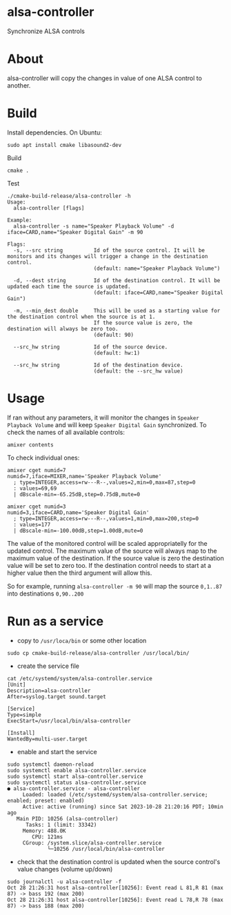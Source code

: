 # alsa-controller
Synchronize ALSA controls

# About
alsa-controller will copy the changes in value of one ALSA control to another.

# Build

Install dependencies.
On Ubuntu:
```
sudo apt install cmake libasound2-dev
```
Build
```
cmake .
```
Test
```
./cmake-build-release/alsa-controller -h
Usage:
  alsa-controller [flags]

Example:
  alsa-controller -s name="Speaker Playback Volume" -d iface=CARD,name="Speaker Digital Gain" -m 90

Flags:
  -s, --src string          Id of the source control. It will be monitors and its changes will trigger a change in the destination control.
                            (default: name="Speaker Playback Volume")

  -d, --dest string         Id of the destination control. It will be updated each time the source is updated.
                            (default: iface=CARD,name="Speaker Digital Gain")

  -m, --min_dest double     This will be used as a starting value for the destination control when the source is at 1.
                            If the source value is zero, the destination will always be zero too.
                            (default: 90)

  --src_hw string           Id of the source device.
                            (default: hw:1)

  --src_hw string           Id of the destination device.
                            (default: the --src_hw value)

```

# Usage
If ran without any parameters, it will monitor the changes in `Speaker Playback Volume` and will keep `Speaker Digital Gain` synchronized.
To check the names of all available controls:
```
amixer contents
```
To check individual ones:
```
amixer cget numid=7
numid=7,iface=MIXER,name='Speaker Playback Volume'
  ; type=INTEGER,access=rw---R--,values=2,min=0,max=87,step=0
  : values=69,69
  | dBscale-min=-65.25dB,step=0.75dB,mute=0
```
```
amixer cget numid=3
numid=3,iface=CARD,name='Speaker Digital Gain'
  ; type=INTEGER,access=rw---R--,values=1,min=0,max=200,step=0
  : values=177
  | dBscale-min=-100.00dB,step=1.00dB,mute=0
```
The value of the monitored control will be scaled appropriatelly for the updated control. The maximum value of the source will always map to the maximum value of the destination. If the source value is zero the destination value will be set to zero too. If the destination control needs to start at a higher value then the third argument will allow this.

So for example, running `alsa-controller -m 90` will map the source `0,1..87` into destinations `0,90..200`

# Run as a service
* copy to `/usr/loca/bin` or some other location
```
sudo cp cmake-build-release/alsa-controller /usr/local/bin/
```
* create the service file
```
cat /etc/systemd/system/alsa-controller.service 
[Unit]
Description=alsa-controller
After=syslog.target sound.target

[Service]
Type=simple
ExecStart=/usr/local/bin/alsa-controller

[Install]
WantedBy=multi-user.target
```
* enable and start the service
```
sudo systemctl daemon-reload
sudo systemctl enable alsa-controller.service
sudo systemctl start alsa-controller.service
sudo systemctl status alsa-controller.service 
● alsa-controller.service - alsa-controller
     Loaded: loaded (/etc/systemd/system/alsa-controller.service; enabled; preset: enabled)
     Active: active (running) since Sat 2023-10-28 21:20:16 PDT; 10min ago
   Main PID: 10256 (alsa-controller)
      Tasks: 1 (limit: 33342)
     Memory: 488.0K
        CPU: 121ms
     CGroup: /system.slice/alsa-controller.service
             └─10256 /usr/local/bin/alsa-controller
```
* check that the destination control is updated when the source control's value changes (volume up/down)
```
sudo journalctl -u alsa-controller -f
Oct 28 21:26:31 host alsa-controller[10256]: Event read L 81,R 81 (max 87) -> bass 192 (max 200)
Oct 28 21:26:31 host alsa-controller[10256]: Event read L 78,R 78 (max 87) -> bass 188 (max 200)
```
